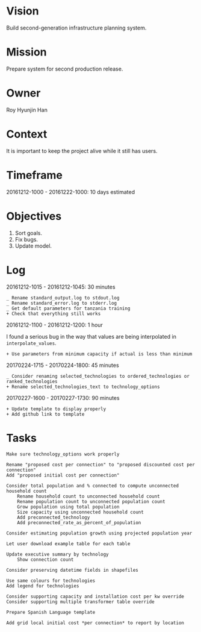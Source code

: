 # Vision

Build second-generation infrastructure planning system.

# Mission

Prepare system for second production release.

# Owner

Roy Hyunjin Han

# Context

It is important to keep the project alive while it still has users.

# Timeframe

20161212-1000 - 20161222-1000: 10 days estimated

# Objectives

1. Sort goals.
2. Fix bugs.
3. Update model.

# Log

20161212-1015 - 20161212-1045: 30 minutes

    _ Rename standard_output.log to stdout.log
    _ Rename standard_error.log to stderr.log
    _ Get default parameters for tanzania training
    + Check that everything still works

20161212-1100 - 20161212-1200: 1 hour

I found a serious bug in the way that values are being interpolated in `interpolate_values`.

    + Use parameters from minimum capacity if actual is less than minimum

20170224-1715 - 20170224-1800: 45 minutes

    _ Consider renaming selected_technologies to ordered_technologies or ranked_technologies
    + Rename selected_technologies_text to technology_options

20170227-1600 - 20170227-1730: 90 minutes

    + Update template to display properly
    + Add github link to template

# Tasks

    Make sure technology_options work properly

    Rename "proposed cost per connection" to "proposed discounted cost per connection"
    Add "proposed initial cost per connection"

    Consider total population and % connected to compute unconnected household count
        Rename household count to unconnected household count
        Rename population count to unconnected population count
        Grow population using total population
        Size capacity using unconnected household count
        Add preconnected_technology
        Add preconnected_rate_as_percent_of_population

    Consider estimating population growth using projected population year

    Let user download example table for each table

    Update executive summary by technology
        Show connection count

    Consider preserving datetime fields in shapefiles

    Use same colours for technologies
    Add legend for technologies

    Consider supporting capacity and installation cost per kw override
    Consider supporting multiple transformer table override

    Prepare Spanish Language template

    Add grid local initial cost *per connection* to report by location
